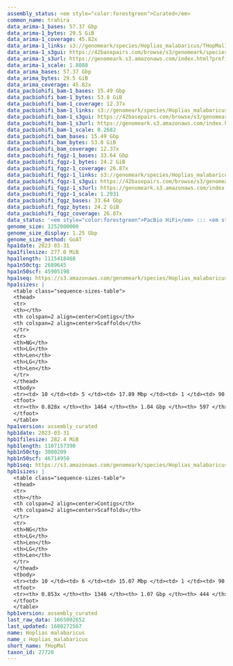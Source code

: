 ```yaml
---
assembly_status: <em style="color:forestgreen">Curated</em>
common_name: trahira
data_arima-1_bases: 57.37 Gbp
data_arima-1_bytes: 29.5 GiB
data_arima-1_coverage: 45.82x
data_arima-1_links: s3://genomeark/species/Hoplias_malabaricus/fHopMal1/genomic_data/arima/<br>
data_arima-1_s3gui: https://42basepairs.com/browse/s3/genomeark/species/Hoplias_malabaricus/fHopMal1/genomic_data/arima/
data_arima-1_s3url: https://genomeark.s3.amazonaws.com/index.html?prefix=species/Hoplias_malabaricus/fHopMal1/genomic_data/arima/
data_arima-1_scale: 1.8088
data_arima_bases: 57.37 Gbp
data_arima_bytes: 29.5 GiB
data_arima_coverage: 45.82x
data_pacbiohifi_bam-1_bases: 15.49 Gbp
data_pacbiohifi_bam-1_bytes: 53.8 GiB
data_pacbiohifi_bam-1_coverage: 12.37x
data_pacbiohifi_bam-1_links: s3://genomeark/species/Hoplias_malabaricus/fHopMal1/genomic_data/pacbio_hifi/<br>
data_pacbiohifi_bam-1_s3gui: https://42basepairs.com/browse/s3/genomeark/species/Hoplias_malabaricus/fHopMal1/genomic_data/pacbio_hifi/
data_pacbiohifi_bam-1_s3url: https://genomeark.s3.amazonaws.com/index.html?prefix=species/Hoplias_malabaricus/fHopMal1/genomic_data/pacbio_hifi/
data_pacbiohifi_bam-1_scale: 0.2682
data_pacbiohifi_bam_bases: 15.49 Gbp
data_pacbiohifi_bam_bytes: 53.8 GiB
data_pacbiohifi_bam_coverage: 12.37x
data_pacbiohifi_fqgz-1_bases: 33.64 Gbp
data_pacbiohifi_fqgz-1_bytes: 24.2 GiB
data_pacbiohifi_fqgz-1_coverage: 26.87x
data_pacbiohifi_fqgz-1_links: s3://genomeark/species/Hoplias_malabaricus/fHopMal1/genomic_data/pacbio_hifi/<br>
data_pacbiohifi_fqgz-1_s3gui: https://42basepairs.com/browse/s3/genomeark/species/Hoplias_malabaricus/fHopMal1/genomic_data/pacbio_hifi/
data_pacbiohifi_fqgz-1_s3url: https://genomeark.s3.amazonaws.com/index.html?prefix=species/Hoplias_malabaricus/fHopMal1/genomic_data/pacbio_hifi/
data_pacbiohifi_fqgz-1_scale: 1.2931
data_pacbiohifi_fqgz_bases: 33.64 Gbp
data_pacbiohifi_fqgz_bytes: 24.2 GiB
data_pacbiohifi_fqgz_coverage: 26.87x
data_status: '<em style="color:forestgreen">PacBio HiFi</em> ::: <em style="color:forestgreen">Arima</em>'
genome_size: 1252000000
genome_size_display: 1.25 Gbp
genome_size_method: GoAT
hpa1date: 2023-03-31
hpa1filesize: 277.0 MiB
hpa1length: 1115418468
hpa1n50ctg: 2689645
hpa1n50scf: 45905198
hpa1seq: https://s3.amazonaws.com/genomeark/species/Hoplias_malabaricus/fHopMal1/assembly_curated/fHopMal1.hap1.decon.20230331.fasta.gz
hpa1sizes: |
  <table class="sequence-sizes-table">
  <thead>
  <tr>
  <th></th>
  <th colspan=2 align=center>Contigs</th>
  <th colspan=2 align=center>Scaffolds</th>
  </tr>
  <tr>
  <th>NG</th>
  <th>LG</th>
  <th>Len</th>
  <th>LG</th>
  <th>Len</th>
  </tr>
  </thead>
  <tbody>
  <tr><td> 10 </td><td> 5 </td><td> 17.89 Mbp </td><td> 1 </td><td> 90.92 Mbp </td></tr>  <tr><td> 20 </td><td> 14 </td><td> 12.02 Mbp </td><td> 2 </td><td> 87.84 Mbp </td></tr>  <tr><td> 30 </td><td> 28 </td><td> 7.00 Mbp </td><td> 4 </td><td> 73.55 Mbp </td></tr>  <tr><td> 40 </td><td> 51 </td><td> 4.22 Mbp </td><td> 6 </td><td> 56.85 Mbp </td></tr>  <tr style="background-color:#cccccc;"><td> 50 </td><td> 88 </td><td style="background-color:#88ff88;"> 2.69 Mbp </td><td> 8 </td><td style="background-color:#88ff88;"> 45.91 Mbp </td></tr>  <tr><td> 60 </td><td> 154 </td><td> 1.39 Mbp </td><td> 11 </td><td> 42.63 Mbp </td></tr>  <tr><td> 70 </td><td> 286 </td><td> 0.69 Mbp </td><td> 14 </td><td> 40.70 Mbp </td></tr>  <tr><td> 80 </td><td> 725 </td><td> 114.01 Kbp </td><td> 17 </td><td> 36.65 Mbp </td></tr>  <tr><td> 90 </td><td> 0 </td><td>  </td><td> 0 </td><td>  </td></tr>  <tr><td> 100 </td><td> 0 </td><td>  </td><td> 0 </td><td>  </td></tr>  </tbody>
  <tfoot>
  <tr><th> 0.828x </th><th> 1464 </th><th> 1.04 Gbp </th><th> 597 </th><th> 1.12 Gbp </th></tr>
  </tfoot>
  </table>
hpa1version: assembly_curated
hpb1date: 2023-03-31
hpb1filesize: 282.4 MiB
hpb1length: 1107157390
hpb1n50ctg: 3000209
hpb1n50scf: 46714950
hpb1seq: https://s3.amazonaws.com/genomeark/species/Hoplias_malabaricus/fHopMal1/assembly_curated/fHopMal1.hap2.cur.20230331.fasta.gz
hpb1sizes: |
  <table class="sequence-sizes-table">
  <thead>
  <tr>
  <th></th>
  <th colspan=2 align=center>Contigs</th>
  <th colspan=2 align=center>Scaffolds</th>
  </tr>
  <tr>
  <th>NG</th>
  <th>LG</th>
  <th>Len</th>
  <th>LG</th>
  <th>Len</th>
  </tr>
  </thead>
  <tbody>
  <tr><td> 10 </td><td> 6 </td><td> 15.07 Mbp </td><td> 1 </td><td> 90.65 Mbp </td></tr>  <tr><td> 20 </td><td> 17 </td><td> 9.04 Mbp </td><td> 2 </td><td> 88.75 Mbp </td></tr>  <tr><td> 30 </td><td> 33 </td><td> 6.50 Mbp </td><td> 4 </td><td> 75.24 Mbp </td></tr>  <tr><td> 40 </td><td> 56 </td><td> 4.74 Mbp </td><td> 6 </td><td> 55.50 Mbp </td></tr>  <tr style="background-color:#cccccc;"><td> 50 </td><td> 89 </td><td style="background-color:#88ff88;"> 3.00 Mbp </td><td> 8 </td><td style="background-color:#88ff88;"> 46.71 Mbp </td></tr>  <tr><td> 60 </td><td> 148 </td><td> 1.56 Mbp </td><td> 11 </td><td> 44.47 Mbp </td></tr>  <tr><td> 70 </td><td> 257 </td><td> 0.78 Mbp </td><td> 14 </td><td> 39.68 Mbp </td></tr>  <tr><td> 80 </td><td> 544 </td><td> 236.82 Kbp </td><td> 17 </td><td> 36.15 Mbp </td></tr>  <tr><td> 90 </td><td> 0 </td><td>  </td><td> 0 </td><td>  </td></tr>  <tr><td> 100 </td><td> 0 </td><td>  </td><td> 0 </td><td>  </td></tr>  </tbody>
  <tfoot>
  <tr><th> 0.853x </th><th> 1346 </th><th> 1.07 Gbp </th><th> 444 </th><th> 1.11 Gbp </th></tr>
  </tfoot>
  </table>
hpb1version: assembly_curated
last_raw_data: 1665002652
last_updated: 1680272567
name: Hoplias malabaricus
name_: Hoplias_malabaricus
short_name: fHopMal
taxon_id: 27720
---
```

